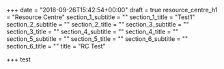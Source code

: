 +++
date = "2018-09-26T15:42:54+00:00"
draft = true
resource_centre_h1 = "Resource Centre"
section_1_subtitle = ""
section_1_title = "Test1"
section_2_subtitle = ""
section_2_title = ""
section_3_subtitle = ""
section_3_title = ""
section_4_subtitle = ""
section_4_title = ""
section_5_subtitle = ""
section_5_title = ""
section_6_subtitle = ""
section_6_title = ""
title = "RC Test"

+++
test